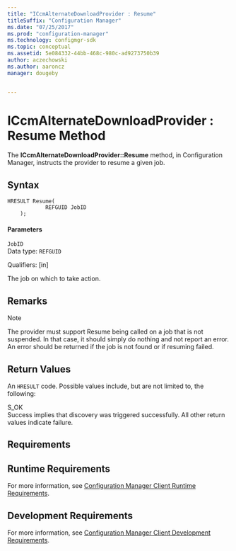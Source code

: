 ```yaml
---
title: "ICcmAlternateDownloadProvider : Resume"
titleSuffix: "Configuration Manager"
ms.date: "07/25/2017"
ms.prod: "configuration-manager"
ms.technology: configmgr-sdk
ms.topic: conceptual
ms.assetid: 5e084332-44bb-468c-980c-ad9273750b39
author: aczechowski
ms.author: aaroncz
manager: dougeby


---
```

# ICcmAlternateDownloadProvider : Resume Method
The **ICcmAlternateDownloadProvider::Resume** method, in Configuration Manager, instructs the provider to resume a given job.  

## Syntax  

```  
HRESULT Resume(  
            REFGUID JobID  
    );  

```  

#### Parameters  
 `JobID`  
 Data type: `REFGUID`  

 Qualifiers: [in]  

 The job on which to take action.  

## Remarks  

> [!NOTE]
>  The provider must support Resume being called on a job that is not suspended. In that case, it should simply do nothing and not report an error. An error should be returned if the job is not found or if resuming failed.  

## Return Values  
 An `HRESULT` code. Possible values include, but are not limited to, the following:  

 S_OK  
 Success implies that discovery was triggered successfully. All other return values indicate failure.  

## Requirements  

## Runtime Requirements  
 For more information, see [Configuration Manager Client Runtime Requirements](../../../../../develop/core/reqs/client-runtime-requirements.md).  

## Development Requirements  
 For more information, see [Configuration Manager Client Development Requirements](../../../../../develop/core/reqs/client-development-requirements.md).
